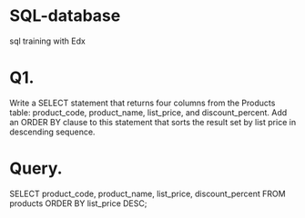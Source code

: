 # SQL-database
sql training with Edx

# Q1.
Write a SELECT statement that returns four columns from the Products table: product_code, product_name, list_price, and discount_percent. Add an ORDER BY clause to this statement that sorts the result set by list price in descending sequence. 

# Query.

SELECT product_code, product_name, list_price, discount_percent
FROM products
ORDER BY  list_price DESC;
